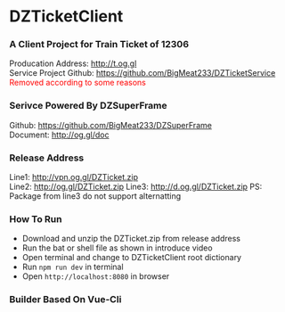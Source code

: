 # DZTicketClient

### A Client Project for Train Ticket of 12306  
Producation Address: http://t.og.gl  
Service Project Github: https://github.com/BigMeat233/DZTicketService  
<font color="red">Removed according to some reasons</font>

### Serivce Powered By DZSuperFrame  
Github: https://github.com/BigMeat233/DZSuperFrame  
Document: http://og.gl/doc  

### Release Address
Line1: http://vpn.og.gl/DZTicket.zip  
Line2: http://og.gl/DZTicket.zip
Line3: http://d.og.gl/DZTicket.zip
PS: Package from line3 do not support alternatting  

### How To Run
+ Download and unzip the DZTicket.zip from release address
+ Run the bat or shell file as shown in introduce video
+ Open terminal and change to DZTicketClient root dictionary
+ Run ```npm run dev``` in terminal
+ Open ```http://localhost:8080``` in browser


### Builder Based On Vue-Cli  
